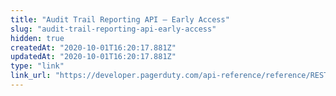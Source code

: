 ```yaml
---
title: "Audit Trail Reporting API — Early Access"
slug: "audit-trail-reporting-api-early-access"
hidden: true
createdAt: "2020-10-01T16:20:17.881Z"
updatedAt: "2020-10-01T16:20:17.881Z"
type: "link"
link_url: "https://developer.pagerduty.com/api-reference/reference/REST/openapiv3.json/paths/~1audit~1records/get"
---
```

